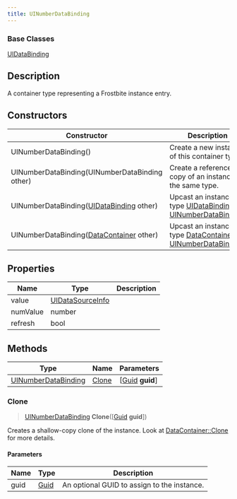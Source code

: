 ```yaml
---
title: UINumberDataBinding
---
```

### Base Classes

[UIDataBinding](UIDataBinding)

## Description

A container type representing a Frostbite instance entry.

## Constructors

| Constructor                                                                    | Description                                                                                                                   |
| ------------------------------------------------------------------------------ | ----------------------------------------------------------------------------------------------------------------------------- |
| UINumberDataBinding()                                                          | Create a new instance of this container type.                                                                                 |
| UINumberDataBinding(UINumberDataBinding other)                                 | Create a reference copy of an instance of the same type.                                                                      |
| UINumberDataBinding([UIDataBinding](UIDataBinding) other)                      | Upcast an instance of type [UIDataBinding](UIDataBinding) to [UINumberDataBinding](UINumberDataBinding).                      |
| UINumberDataBinding([DataContainer](/vext/ref/shared/class/datacontainer) other) | Upcast an instance of type [DataContainer](/vext/ref/shared/class/datacontainer) to [UINumberDataBinding](UINumberDataBinding). |

## Properties

| Name     | Type                                 | Description |
| -------- | ------------------------------------ | ----------- |
| value    | [UIDataSourceInfo](UIDataSourceInfo) |             |
| numValue | number                               |             |
| refresh  | bool                                 |             |

## Methods

| Type                                       | Name            | Parameters                                     |
| ------------------------------------------ | --------------- | ---------------------------------------------- |
| [UINumberDataBinding](UINumberDataBinding) | [Clone](#clone) | \[[Guid](/vext/ref/shared/class/guid) **guid**\] |

### Clone

> [UINumberDataBinding](UINumberDataBinding) **Clone**(\[[Guid](/vext/ref/shared/class/guid) **guid**\])

Creates a shallow-copy clone of the instance. Look at [DataContainer::Clone](/vext/ref/shared/class/datacontainer#clone) for more details.

#### Parameters

| Name | Type         | Description                                 |
| ---- | ------------ | ------------------------------------------- |
| guid | [Guid](Guid) | An optional GUID to assign to the instance. |

